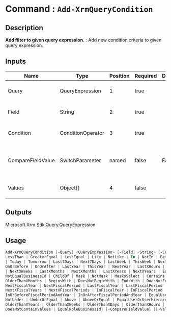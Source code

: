﻿# Command : `Add-XrmQueryCondition` 

## Description

**Add filter to given query expression.** : Add new condition criteria to given query expression.

## Inputs

Name|Type|Position|Required|Default|Description
----|----|--------|--------|-------|-----------
Query|QueryExpression|1|true||QueryExpression where condition should be add.
Field|String|2|true||Column / attribute logical name to filter.
Condition|ConditionOperator|3|true||Condition operator to apply to column (ConditionOperator)
CompareFieldValue|SwitchParameter|named|false|False|Specify if column filter should be evaluated according to another column.
Values|Object[]|4|false||Value to apply in column filter (single object or array)

## Outputs
Microsoft.Xrm.Sdk.Query.QueryExpression

## Usage

```Powershell 
Add-XrmQueryCondition [-Query] <QueryExpression> [-Field] <String> [-Condition] {Equal | NotEqual | GreaterThan | 
LessThan | GreaterEqual | LessEqual | Like | NotLike | In | NotIn | Between | NotBetween | Null | NotNull | Yesterday 
| Today | Tomorrow | Last7Days | Next7Days | LastWeek | ThisWeek | NextWeek | LastMonth | ThisMonth | NextMonth | On | 
OnOrBefore | OnOrAfter | LastYear | ThisYear | NextYear | LastXHours | NextXHours | LastXDays | NextXDays | LastXWeeks 
| NextXWeeks | LastXMonths | NextXMonths | LastXYears | NextXYears | EqualUserId | NotEqualUserId | EqualBusinessId | 
NotEqualBusinessId | ChildOf | Mask | NotMask | MasksSelect | Contains | DoesNotContain | EqualUserLanguage | NotOn | 
OlderThanXMonths | BeginsWith | DoesNotBeginWith | EndsWith | DoesNotEndWith | ThisFiscalYear | ThisFiscalPeriod | 
NextFiscalYear | NextFiscalPeriod | LastFiscalYear | LastFiscalPeriod | LastXFiscalYears | LastXFiscalPeriods | 
NextXFiscalYears | NextXFiscalPeriods | InFiscalYear | InFiscalPeriod | InFiscalPeriodAndYear | 
InOrBeforeFiscalPeriodAndYear | InOrAfterFiscalPeriodAndYear | EqualUserTeams | EqualUserOrUserTeams | Under | 
NotUnder | UnderOrEqual | Above | AboveOrEqual | EqualUserOrUserHierarchy | EqualUserOrUserHierarchyAndTeams | 
OlderThanXYears | OlderThanXWeeks | OlderThanXDays | OlderThanXHours | OlderThanXMinutes | ContainValues | 
DoesNotContainValues | EqualRoleBusinessId} [-CompareFieldValue] [[-Values] <Object[]>] [<CommonParameters>]
``` 



